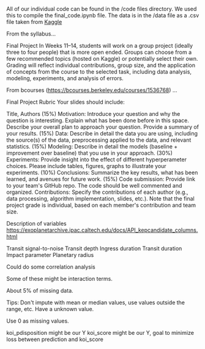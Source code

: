 All of our individual code can be found in the /code files directory. We used this to compile the final_code.ipynb file. The data is in the /data file as a .csv file taken from [Kaggle](https://www.kaggle.com/datasets/nasa/kepler-exoplanet-search-results)

From the syllabus...

Final Project
In Weeks 11–14, students will work on a group project (ideally three to four people) that is more
open ended. Groups can choose from a few recommended topics (hosted on Kaggle) or
potentially select their own. Grading will reflect individual contributions, group size, and the
application of concepts from the course to the selected task, including data analysis, modeling,
experiments, and analysis of errors.

From bcourses (https://bcourses.berkeley.edu/courses/1536768) ...

Final Project Rubric
Your slides should include:

Title, Authors
(15%) Motivation: Introduce your question and why the question is interesting. Explain what has been done before in this space. Describe your overall plan to approach your question. Provide a summary of your results.
(15%) Data: Describe in detail the data you are using, including the source(s) of the data, preprocessing applied to the data, and relevant statistics.
(15%) Modeling: Describe in detail the models (baseline + improvement over baseline) that you use in your approach.
(30%) Experiments: Provide insight into the effect of different hyperperameter choices. Please include tables, figures, graphs to illustrate your experiments.
(10%) Conclusions: Summarize the key results, what has been learned, and avenues for future work.
(15%) Code submission: Provide link to your team's GitHub repo. The code should be well commented and organized.
Contributions: Specify the contributions of each author (e.g., data processing, algorithm implementation, slides, etc.). Note that the final project grade is individual, based on each member's contribution and team size.

Description of variables
https://exoplanetarchive.ipac.caltech.edu/docs/API_kepcandidate_columns.html

Transit signal-to-noise
Transit depth
Ingress duration
Transit duration
Impact parameter
Planetary radius

Could do some correlation analysis

Some of these might be interaction terms. 

About 5% of missing data.

Tips: Don't impute with mean or median values, use values outside the range, etc.
Have a unknown value.

Use 0 as missing values.

koi_pdisposition might be our Y
koi_score might be our Y, goal to minimize loss between prediction and koi_score
